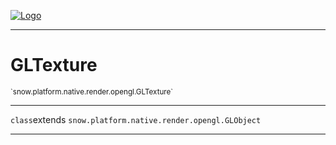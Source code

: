 
[![Logo](../../../../../../images/logo.png)](../../../../../../api/index.html)

---



<h1>GLTexture</h1>
<small>`snow.platform.native.render.opengl.GLTexture`</small>



---

`class`extends <code><span>snow.platform.native.render.opengl.GLObject</span></code>

---

&nbsp;
&nbsp;

